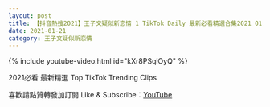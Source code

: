 ```yaml
---
layout: post
title: 【抖音熱搜2021】王子文疑似新恋情 1 TikTok Daily 最新必看精選合集2021 01 21
date: 2021-01-21
category: 王子文疑似新恋情
---
```


{% include youtube-video.html id="kXr8PSqlOyQ" %}

2021必看 最新精選 Top TikTok Trending Clips

喜歡請點贊轉發加訂閱 Like & Subscribe：[YouTube](https://www.youtube.com/channel/UCAoR7VcanIPd04uEq_GIylA/videos)

